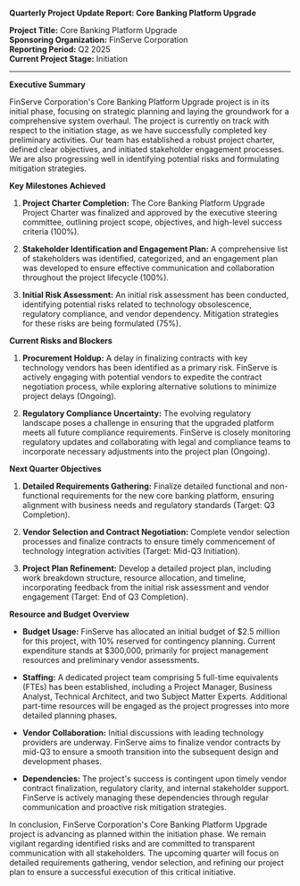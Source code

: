 **Quarterly Project Update Report: Core Banking Platform Upgrade**

**Project Title:** Core Banking Platform Upgrade  
**Sponsoring Organization:** FinServe Corporation  
**Reporting Period:** Q2 2025  
**Current Project Stage:** Initiation  

---

**Executive Summary**

FinServe Corporation's Core Banking Platform Upgrade project is in its initial phase, focusing on strategic planning and laying the groundwork for a comprehensive system overhaul. The project is currently on track with respect to the initiation stage, as we have successfully completed key preliminary activities. Our team has established a robust project charter, defined clear objectives, and initiated stakeholder engagement processes. We are also progressing well in identifying potential risks and formulating mitigation strategies.

**Key Milestones Achieved**

1. **Project Charter Completion:** The Core Banking Platform Upgrade Project Charter was finalized and approved by the executive steering committee, outlining project scope, objectives, and high-level success criteria (100%).
   
2. **Stakeholder Identification and Engagement Plan:** A comprehensive list of stakeholders was identified, categorized, and an engagement plan was developed to ensure effective communication and collaboration throughout the project lifecycle (100%).

3. **Initial Risk Assessment:** An initial risk assessment has been conducted, identifying potential risks related to technology obsolescence, regulatory compliance, and vendor dependency. Mitigation strategies for these risks are being formulated (75%).

**Current Risks and Blockers**

1. **Procurement Holdup:** A delay in finalizing contracts with key technology vendors has been identified as a primary risk. FinServe is actively engaging with potential vendors to expedite the contract negotiation process, while exploring alternative solutions to minimize project delays (Ongoing).

2. **Regulatory Compliance Uncertainty:** The evolving regulatory landscape poses a challenge in ensuring that the upgraded platform meets all future compliance requirements. FinServe is closely monitoring regulatory updates and collaborating with legal and compliance teams to incorporate necessary adjustments into the project plan (Ongoing).

**Next Quarter Objectives**

1. **Detailed Requirements Gathering:** Finalize detailed functional and non-functional requirements for the new core banking platform, ensuring alignment with business needs and regulatory standards (Target: Q3 Completion).

2. **Vendor Selection and Contract Negotiation:** Complete vendor selection processes and finalize contracts to ensure timely commencement of technology integration activities (Target: Mid-Q3 Initiation).

3. **Project Plan Refinement:** Develop a detailed project plan, including work breakdown structure, resource allocation, and timeline, incorporating feedback from the initial risk assessment and vendor engagement (Target: End of Q3 Completion).

**Resource and Budget Overview**

- **Budget Usage:** FinServe has allocated an initial budget of $2.5 million for this project, with 10% reserved for contingency planning. Current expenditure stands at $300,000, primarily for project management resources and preliminary vendor assessments.

- **Staffing:** A dedicated project team comprising 5 full-time equivalents (FTEs) has been established, including a Project Manager, Business Analyst, Technical Architect, and two Subject Matter Experts. Additional part-time resources will be engaged as the project progresses into more detailed planning phases.

- **Vendor Collaboration:** Initial discussions with leading technology providers are underway. FinServe aims to finalize vendor contracts by mid-Q3 to ensure a smooth transition into the subsequent design and development phases.

- **Dependencies:** The project's success is contingent upon timely vendor contract finalization, regulatory clarity, and internal stakeholder support. FinServe is actively managing these dependencies through regular communication and proactive risk mitigation strategies.

In conclusion, FinServe Corporation's Core Banking Platform Upgrade project is advancing as planned within the initiation phase. We remain vigilant regarding identified risks and are committed to transparent communication with all stakeholders. The upcoming quarter will focus on detailed requirements gathering, vendor selection, and refining our project plan to ensure a successful execution of this critical initiative.